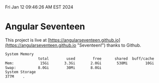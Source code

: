 Fri Jan 12 09:46:26 AM EST 2024

# Angular Seventeen


This project is live at [https://angularseventeen.github.io](https://angularseventeen.github.io "Seventeen!") thanks to Github.

```bash
System Memory
               total        used        free      shared  buff/cache   available
Mem:            15Gi       3.3Gi       2.0Gi       538Mi        10Gi        11Gi
Swap:          8.0Gi        30Mi       8.0Gi
System Storage
377M	.
```
